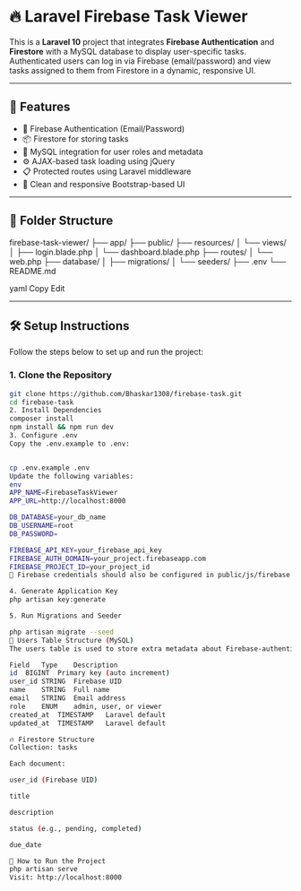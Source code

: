 # 🔥 Laravel Firebase Task Viewer

This is a **Laravel 10** project that integrates **Firebase Authentication** and **Firestore** with a MySQL database to display user-specific tasks. Authenticated users can log in via Firebase (email/password) and view tasks assigned to them from Firestore in a dynamic, responsive UI.

---

## 🚀 Features

- 🔐 Firebase Authentication (Email/Password)
- 📦 Firestore for storing tasks
- 💾 MySQL integration for user roles and metadata
- ⚙️ AJAX-based task loading using jQuery
- 📋 Protected routes using Laravel middleware
- 🎨 Clean and responsive Bootstrap-based UI

---

## 📁 Folder Structure

firebase-task-viewer/
├── app/
├── public/
├── resources/
│ └── views/
│ ├── login.blade.php
│ └── dashboard.blade.php
├── routes/
│ └── web.php
├── database/
│ ├── migrations/
│ └── seeders/
├── .env
└── README.md

yaml
Copy
Edit

---

## 🛠️ Setup Instructions

Follow the steps below to set up and run the project:

### 1. Clone the Repository

```bash
git clone https://github.com/Bhaskar1308/firebase-task.git
cd firebase-task
2. Install Dependencies
composer install
npm install && npm run dev
3. Configure .env
Copy the .env.example to .env:


cp .env.example .env
Update the following variables:
env
APP_NAME=FirebaseTaskViewer
APP_URL=http://localhost:8000

DB_DATABASE=your_db_name
DB_USERNAME=root
DB_PASSWORD=

FIREBASE_API_KEY=your_firebase_api_key
FIREBASE_AUTH_DOMAIN=your_project.firebaseapp.com
FIREBASE_PROJECT_ID=your_project_id
🔐 Firebase credentials should also be configured in public/js/firebase.js.

4. Generate Application Key
php artisan key:generate

5. Run Migrations and Seeder

php artisan migrate --seed
🧩 Users Table Structure (MySQL)
The users table is used to store extra metadata about Firebase-authenticated users.

Field	Type	Description
id	BIGINT	Primary key (auto increment)
user_id	STRING	Firebase UID
name	STRING	Full name
email	STRING	Email address
role	ENUM	admin, user, or viewer
created_at	TIMESTAMP	Laravel default
updated_at	TIMESTAMP	Laravel default

🔥 Firestore Structure
Collection: tasks

Each document:

user_id (Firebase UID)

title

description

status (e.g., pending, completed)

due_date

🧪 How to Run the Project
php artisan serve
Visit: http://localhost:8000
